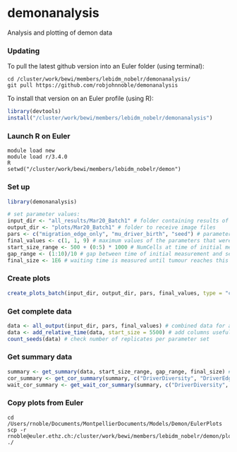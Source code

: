 demonanalysis
========

Analysis and plotting of demon data

### Updating

To pull the latest github version into an Euler folder (using terminal):

```
cd /cluster/work/bewi/members/lebidm_nobelr/demonanalysis/
git pull https://github.com/robjohnnoble/demonanalysis
```

To install that version on an Euler profile (using R):

``` r
library(devtools)
install("/cluster/work/bewi/members/lebidm_nobelr/demonanalysis")
```

### Launch R on Euler

```
module load new
module load r/3.4.0
R
setwd("/cluster/work/bewi/members/lebidm_nobelr/demon")
```

### Set up

``` r
library(demonanalysis)

# set parameter values:
input_dir <- "all_results/Mar20_Batch1" # folder containing results of a batch of simulations
output_dir <- "plots/Mar20_Batch1" # folder to receive image files
pars <- c("migration_edge_only", "mu_driver_birth", "seed") # parameters that were varied within the batch
final_values <- c(1, 1, 9) # maximum values of the parameters that were varied
start_size_range <- 500 + (0:5) * 1000 # NumCells at time of initial measurement for forecasting
gap_range <- (1:10)/10 # gap between time of initial measurement and second measurement
final_size <- 1E6 # waiting time is measured until tumour reaches this NumCells value
```

### Create plots

``` r
create_plots_batch(input_dir, output_dir, pars, final_values, type = "chart") # create plots
```

### Get complete data

``` r
data <- all_output(input_dir, pars, final_values) # combined data for a batch of simulations
data <- add_relative_time(data, start_size = 5500) # add columns useful for plotting trajectories
count_seeds(data) # check number of replicates per parameter set
```

### Get summary data

``` r
summary <- get_summary(data, start_size_range, gap_range, final_size) # summary data for each simulation, for each combination of gap and final_size
cor_summary <- get_cor_summary(summary, c("DriverDiversity", "DriverEdgeDiversity")) # summary dataframe of correlations with "outcome"
wait_cor_summary <- get_wait_cor_summary(summary, c("DriverDiversity", "DriverEdgeDiversity")) # summary dataframe of correlations with "waiting_time"
```

### Copy plots from Euler

```
cd /Users/rnoble/Documents/MontpellierDocuments/Models/Demon/EulerPlots
scp -r rnoble@euler.ethz.ch:/cluster/work/bewi/members/lebidm_nobelr/demon/plots/* ./
```



